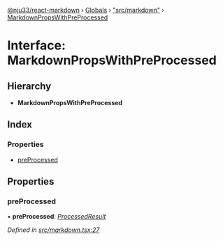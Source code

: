 [@nju33/react-markdown](../README.md) › [Globals](../globals.md) › ["src/markdown"](../modules/_src_markdown_.md) › [MarkdownPropsWithPreProcessed](_src_markdown_.markdownpropswithpreprocessed.md)

# Interface: MarkdownPropsWithPreProcessed

## Hierarchy

* **MarkdownPropsWithPreProcessed**

## Index

### Properties

* [preProcessed](_src_markdown_.markdownpropswithpreprocessed.md#preprocessed)

## Properties

###  preProcessed

• **preProcessed**: *[ProcessedResult](../modules/_src_markdown_.md#processedresult)*

*Defined in [src/markdown.tsx:27](https://github.com/nju33/react-markdown/blob/3889a1e/src/markdown.tsx#L27)*
